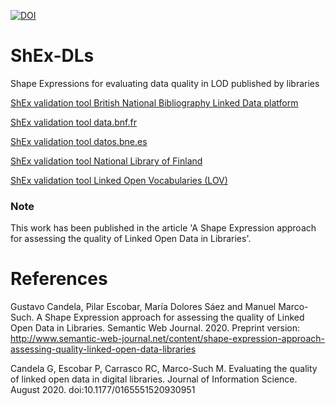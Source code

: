 

[![DOI](https://zenodo.org/badge/289058534.svg)](https://zenodo.org/badge/latestdoi/289058534)



# ShEx-DLs
Shape Expressions for evaluating data quality in LOD published by libraries


[ShEx validation tool British National Bibliography Linked Data platform](https://rawgit.com/shexSpec/shex.js/wikidata/packages/shex-webapp/doc/shex-simple.html?manifestURL=https://raw.githubusercontent.com/hibernator11/ShEx-DLs/master/bnb.manifest.json)

[ShEx validation tool data.bnf.fr](https://rawgit.com/shexSpec/shex.js/wikidata/packages/shex-webapp/doc/shex-simple.html?manifestURL=https://raw.githubusercontent.com/hibernator11/ShEx-DLs/master/bnf.manifest.json)

[ShEx validation tool datos.bne.es](https://rawgit.com/shexSpec/shex.js/wikidata/packages/shex-webapp/doc/shex-simple.html?manifestURL=https://raw.githubusercontent.com/hibernator11/ShEx-DLs/master/bne.manifest.json)

[ShEx validation tool National Library of Finland](https://rawgit.com/shexSpec/shex.js/wikidata/packages/shex-webapp/doc/shex-simple.html?manifestURL=https://raw.githubusercontent.com/hibernator11/ShEx-DLs/master/nlf.manifest.json)

[ShEx validation tool Linked Open Vocabularies (LOV)](https://rawgit.com/shexSpec/shex.js/wikidata/packages/shex-webapp/doc/shex-simple.html?manifestURL=https://raw.githubusercontent.com/hibernator11/ShEx-DLs/master/lov.manifest.json)

### Note
This work has been published in the article 'A Shape Expression approach for assessing the quality of Linked Open Data in Libraries'.

# References
Gustavo Candela, Pilar Escobar, María Dolores Sáez and Manuel Marco-Such. A Shape Expression approach for assessing the quality of Linked Open Data in Libraries. Semantic Web Journal. 2020. Preprint version: http://www.semantic-web-journal.net/content/shape-expression-approach-assessing-quality-linked-open-data-libraries

Candela G, Escobar P, Carrasco RC, Marco-Such M. Evaluating the quality of linked open data in digital libraries. Journal of Information Science. August 2020. doi:10.1177/0165551520930951
  

